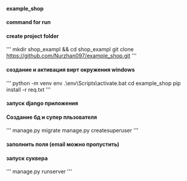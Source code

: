 #### example_shop
#### command for run
#### create project folder
'''
mkdir shop_exampl && cd shop_exampl
git clone https://github.com/Nurzhan097/example_shop.git
'''

#### создание и активация вирт окружения windows
'''
python -m venv env
.\env\Scripts\activate.bat
cd example_shop
pip install -r req.txt
'''

#### запуск django приложения
#### Создание бд и супер пльзователя
'''
manage.py migrate
manage.py createsuperuser
'''
#### заполнить поля (email можно пропустить)

#### запуск суквера
'''
manage.py runserver
'''

